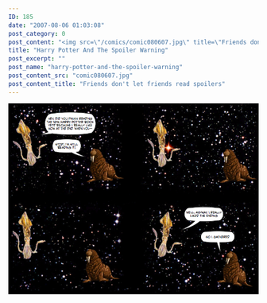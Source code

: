 ```yaml
---
ID: 185
date: "2007-08-06 01:03:08"
post_category: 0
post_content: "<img src=\"/comics/comic080607.jpg\" title=\"Friends don't let friends read spoilers\" />"
title: "Harry Potter And The Spoiler Warning"
post_excerpt: ""
post_name: "harry-potter-and-the-spoiler-warning"
post_content_src: "comic080607.jpg"
post_content_title: "Friends don't let friends read spoilers"
---
```



[![Friends don't let friends read spoilers](/comics-hi-res/comic080607.jpg)](/comics-hi-res/comic080607.jpg "Friends don't let friends read spoilers")
